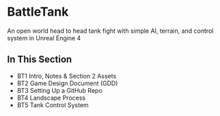 # BattleTank
An open world head to head tank fight with simple AI, terrain, and control system in Unreal Engine 4
## In This Section
* BT1 Intro, Notes & Section 2 Assets 
* BT2 Game Design Document (GDD)
* BT3 Setting Up a GitHub Repo
* BT4 Landscape Process
* BT5 Tank Control System
